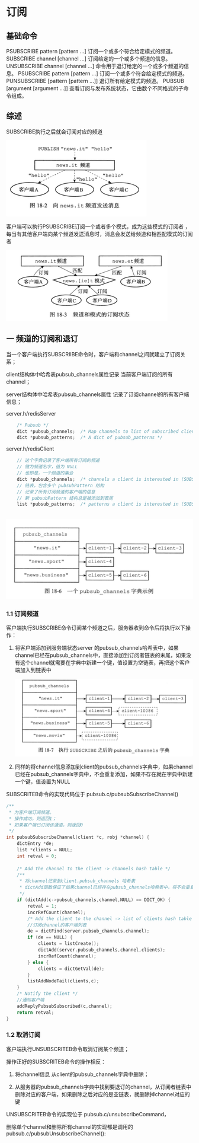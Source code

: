 # 订阅

## 基础命令

PSUBSCRIBE pattern [pattern ...] 订阅一个或多个符合给定模式的频道。
SUBSCRIBE channel [channel ...] 订阅给定的一个或多个频道的信息。
UNSUBSCRIBE channel [channel ...]   命令用于退订给定的一个或多个频道的信息。
PSUBSCRIBE pattern [pattern ...]    订阅一个或多个符合给定模式的频道。
PUNSUBSCRIBE [pattern [pattern ...]]    退订所有给定模式的频道。
PUBSUB <subcommand> [argument [argument ...]]   查看订阅与发布系统状态，它由数个不同格式的子命令组成。

## 综述

SUBSCRIBE执行之后就会订阅对应的频道

![image-20211202221809141](redis独立功能实现.assets/image-20211202221809141.png)

客户端可以执行PSUBSCRIBE订阅一个或者多个模式，成为这些模式的订阅者  ，每当有其他客户端向某个频道发送消息时，消息会发送给频道和相匹配模式的订阅者

![image-20211202222022040](redis独立功能实现.assets/image-20211202222022040.png)

## 一 频道的订阅和退订

当一个客户端执行SUBSCRIIBE命令时，客户端和channel之间就建立了订阅关系；

client结构体中哈希表pubsub_channels属性记录 当前客户端订阅的所有channel；

server结构体中哈希表pubsub_channels属性 记录了订阅channel的所有客户端信息；

server.h/redisServer

```c
	/* Pubsub */
    dict *pubsub_channels;  /* Map channels to list of subscribed clients */
    dict *pubsub_patterns;  /* A dict of pubsub_patterns */
```

server.h/redisClient

```c
	// 这个字典记录了客户端所有订阅的频道
    // 键为频道名字，值为 NULL
    // 也即是，一个频道的集合
    dict *pubsub_channels;  /* channels a client is interested in (SUBSCRIBE) */
    // 链表，包含多个 pubsubPattern 结构
    // 记录了所有订阅频道的客户端的信息
    // 新 pubsubPattern 结构总是被添加到表尾
    list *pubsub_patterns;  /* patterns a client is interested in (SUBSCRIBE) */
    
```

![image-20211203163504044](redis独立功能实现.assets/image-20211203163504044.png)



### 1.1 订阅频道

客户端执行SUBSCRIBE命令订阅某个频道之后，服务器收到命令后将执行以下操作：

1. 将客户端添加到服务端状态server 的pubsub_channels哈希表中，如果channel已经在pubsub_channels中，直接添加到订阅者链表的末尾，如果没有这个channel就需要在字典中新建一个键，值设置为空链表，再把这个客户端加入到链表中

   ![image-20211203204221368](redis独立功能实现.assets/image-20211203204221368.png)

   

2. 同样的将channel信息添加到client的pubsub_channels字典中，如果channel已经在pubsub_channels字典中，不会重复添加，如果不存在就在字典中新建一个键，值设置为NULL



SUBSCRITEB命令的实现代码位于 pubsub.c/pubsubSubscribeChannel()

```c
/**
 * 为客户端订阅频道。
 * 操作成功，则返回1；
 * 如果客户端已订阅该通道，则返回0
 */
int pubsubSubscribeChannel(client *c, robj *channel) {
    dictEntry *de;
    list *clients = NULL;
    int retval = 0;

    /* Add the channel to the client -> channels hash table */
    /**
     * 将channel记录到client.pubsub_channels 哈希表
     * dictAdd函数保证了如果channel已经存在pubsub_channels哈希表中，将不会重复添加
     */
    if (dictAdd(c->pubsub_channels,channel,NULL) == DICT_OK) {
        retval = 1;
        incrRefCount(channel);
        /* Add the client to the channel -> list of clients hash table */
        //订阅channel的客户端列表
        de = dictFind(server.pubsub_channels,channel);
        if (de == NULL) {
            clients = listCreate();
            dictAdd(server.pubsub_channels,channel,clients);
            incrRefCount(channel);
        } else {
            clients = dictGetVal(de);
        }
        listAddNodeTail(clients,c);
    }
    /* Notify the client */
    //通知客户端
    addReplyPubsubSubscribed(c,channel);
    return retval;
}
```

### 1.2 取消订阅

客户端执行UNSUBSCRITEB命令取消订阅某个频道；

操作正好的SUBSCRITEB命令的操作相反：

1. 将channel信息 从client的pubsub_channels字典中删除；

2. 从服务器的pubsub_channels字典中找到要退订的channel，从订阅者链表中删除对应的客户端，如果删除之后对应的是空链表，就删除掉channel对应的键

UNSUBSCRITEB命令的实现位于 pubsub.c/unsubscribeCommand，

删除单个channel和删除所有channel的实现都是调用的pubsub.c/pubsubUnsubscribeChannel():